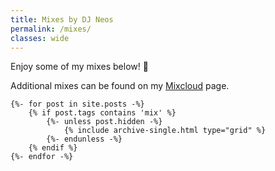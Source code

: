 ```yaml
---
title: Mixes by DJ Neos
permalink: /mixes/
classes: wide
---
```


Enjoy some of my mixes below! 🤘

Additional mixes can be found on my [Mixcloud](https://www.mixcloud.com/n3os/) page.

<div class="entries-{{ entries_layout }}">

    {%- for post in site.posts -%}
        {% if post.tags contains 'mix' %}
            {%- unless post.hidden -%}
                {% include archive-single.html type="grid" %}
            {%- endunless -%}
        {% endif %}
    {%- endfor -%}

</div>


<!-- <ul>
    {% for post in site.posts %} 
        {% if post.tags contains "mix" %}
            <li><a href="{{post.url}}">{{ post.title }}</li> 
        {% endif %}
    {% endfor %}
</ul> -->
